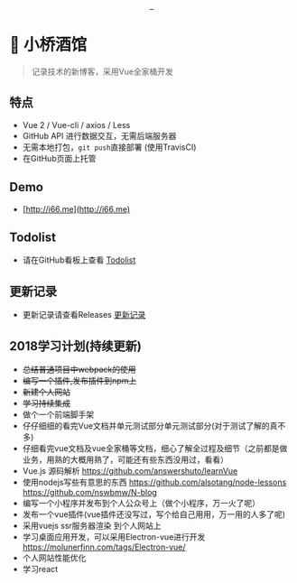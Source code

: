 <p align="center">
  <img src="" alt="">
</p>
<p align="center">
  <a href="https://travis-ci.org/LeachZhou/blog">
    <img src="https://travis-ci.org/LeachZhou/blog.svg?branch=master" alt="">
  </a>
  <a href="https://github.com/LeachZhou/blog/releases">
    <img src="https://img.shields.io/github/release/LeachZhou/blog.svg" alt="">
  </a>
  <a href="https://github.com/LeachZhou/blog/blob/master/LICENSE">
     <img src="https://img.shields.io/github/license/LeachZhou/blog.svg" alt="">
  </a>
</p>

# :beers: 小桥酒馆

> 记录技术的新博客，采用Vue全家桶开发

## 特点
- Vue 2 / Vue-cli / axios / Less
- GitHub API 进行数据交互，无需后端服务器
- 无需本地打包，`git push`直接部署 (使用TravisCI)
- 在GitHub页面上托管
## Demo
- [http://i66.me](http://i66.me)

## Todolist
- 请在GitHub看板上查看 [Todolist](https://github.com/LeachZhou/blog/projects/1)

## 更新记录
- 更新记录请查看Releases [更新记录](https://github.com/LeachZhou/blog/releases)

## 2018学习计划(持续更新)
- ~~总结普通项目中webpack的使用~~
- ~~编写一个插件,发布插件到npm上~~
- ~~新建个人网站~~
- ~~学习持续集成~~
- 做个一个前端脚手架
- 仔仔细细的看完Vue文档并单元测试部分单元测试部分(对于测试了解的真不多)
- 仔细看完vue文档及vue全家桶等文档，细心了解全过程及细节（之前都是做业务，用熟的大概用熟了，可能还有些东西没用过，看看）
- Vue.js 源码解析 https://github.com/answershuto/learnVue
- 使用nodejs写些有意思的东西 https://github.com/alsotang/node-lessons https://github.com/nswbmw/N-blog
- 编写一个小程序并发布到个人公众号上（做个小程序，万一火了呢）
- 发布一个vue插件(vue插件还没写过，写个给自己用用，万一用的人多了呢)
- 采用vuejs ssr服务器渲染 到个人网站上
- 学习桌面应用开发，可以采用Electron-vue进行开发 https://molunerfinn.com/tags/Electron-vue/
- 个人网站性能优化
- 学习react
